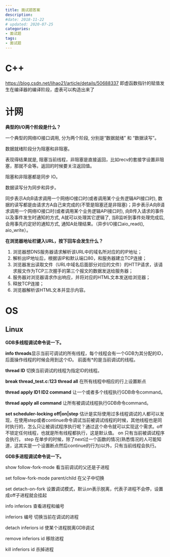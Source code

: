 ```yaml
---
title: 面试题答案
description: 
#date: 2018-11-22 
# updated: 2020-07-25
categories:
- 面试题
tags:
- 面试题
---
```




# C++


https://blog.csdn.net/lihao21/article/details/50688337
即虚函数指针的赋值发生在编译器的编译阶段，虚表可以构造出来了








# 计网

**典型的I/O两个阶段是什么？**

一个典型的网络IO接口调用, 分为两个阶段, 分别是“数据就绪” 和 “数据读写”。

数据就绪阶段分为阻塞和非阻塞。

表现得结果就是, 阻塞当前线程，非阻塞是直接返回，比如recv的套接字设置非阻塞，那就不会等。返回的时候要关注返回值。

阻塞和非阻塞都是同步 IO。

数据读写分为同步和异步。

同步表示A向B请求调用一个网络IO接口时(或者调用某个业务逻辑API接口时), 数据的读写都是由请求方A自己来完成的(不管是阻塞还是非阻塞)；异步表示A向B请求调用一个网络IO接口时(或者调用某个业务逻辑API接口时), 向B传入请求的事件以及事件发生时通知的方式, A就可以处理其它逻辑了, 当B监听到事件处理完成后, 会用事先约定好的通知方式, 通知A处理结果。（异步I/O接口aio_read(), aio_write）。



**在浏览器地址栏键入URL，按下回车会发生什么？**

1. 浏览器想DNS服务器请求解析该URL中的域名所对应的的IP地址；
2. 解析出IP地址后，根据该IP和默认端口80，和服务器建立TCP连接；
3. 浏览器发出读取文件（URL中域名后面部分对应的文件）的HTTP请求，该请求报文作为TCP三次握手的第三个报文的数据发送给服务器；
4. 服务器对浏览器请求作出响应，并将对应的HTML文本发送给浏览器；
5. 释放TCP连接；
6. 浏览器解析该HTML文本并显示内容。

# OS


## Linux

**GDB多线程调试命令说一下。**

**info threads**显示当前可调试的所有线程，每个线程会有一个GDB为其分配的ID，后面操作线程的时候会用到这个ID。 前面有*的是当前调试的线程。

**thread ID** 切换当前调试的线程为指定ID的线程。

**break thread_test.c:123 thread all** 在所有线程中相应的行上设置断点

**thread apply ID1 ID2 command** 让一个或者多个线程执行GDB命令command。 

**thread apply all command** 让所有被调试线程执行GDB命令command。

**set scheduler-locking off|on|step** 估计是实际使用过多线程调试的人都可以发现，在使用step或者continue命令调试当前被调试线程的时候，其他线程也是同时执行的，怎么只让被调试程序执行呢？通过这个命令就可以实现这个需求。off 不锁定任何线程，也就是所有线程都执行，这是默认值。 on 只有当前被调试程序会执行。 step 在单步的时候，除了next过一个函数的情况(熟悉情况的人可能知道，这其实是一个设置断点然后continue的行为)以外，只有当前线程会执行。





**GDB多进程调试命令说一下。**

show follow-fork-mode 	看当前调试的父还是子进程

set follow-fork-mode parent/child 		在父子中切换

set detach-on-fork 		设置调试模式，默认on表示脱离，代表子进程不会停，设置成off子进程就会挂起

info inferiors	查看进程和编号

inferiors 	编号	切换当前在调试的进程

detach inferiors id	使某个进程脱离GDB调试

remove inferiors id 	移除进程

kill inferiors id 	杀掉进程


# 

